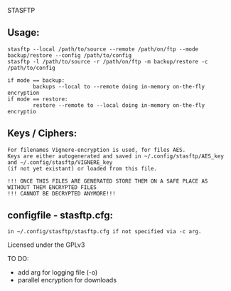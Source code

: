 STASFTP

Usage:
------
    stasftp --local /path/to/source --remote /path/on/ftp --mode backup/restore --config /path/to/config
    stasftp -l /path/to/source -r /path/on/ftp -m backup/restore -c /path/to/config

    if mode == backup:
            backups --local to --remote doing in-memory on-the-fly encryption
    if mode == restore:
            restore --remote to --local doing in-memory on-the-fly encryptio

Keys / Ciphers:
---------------
    For filenames Vignere-encryption is used, for files AES.
    Keys are either autogenerated and saved in ~/.config/stasftp/AES_key and ~/.config/stasftp/VIGNERE_key
    (if not yet existant) or loaded from this file.

    !!! ONCE THIS FILES ARE GENERATED STORE THEM ON A SAFE PLACE AS WITHOUT THEM ENCRYPTED FILES
    !!! CANNOT BE DECRYPTED ANYMORE!!!

configfile - stasftp.cfg: 
--------------------------
    in ~/.config/stasftp/stasftp.cfg if not specified via -c arg.


Licensed under the GPLv3


TO DO:
   - add arg for logging file (-o)
   - parallel encryption for downloads
